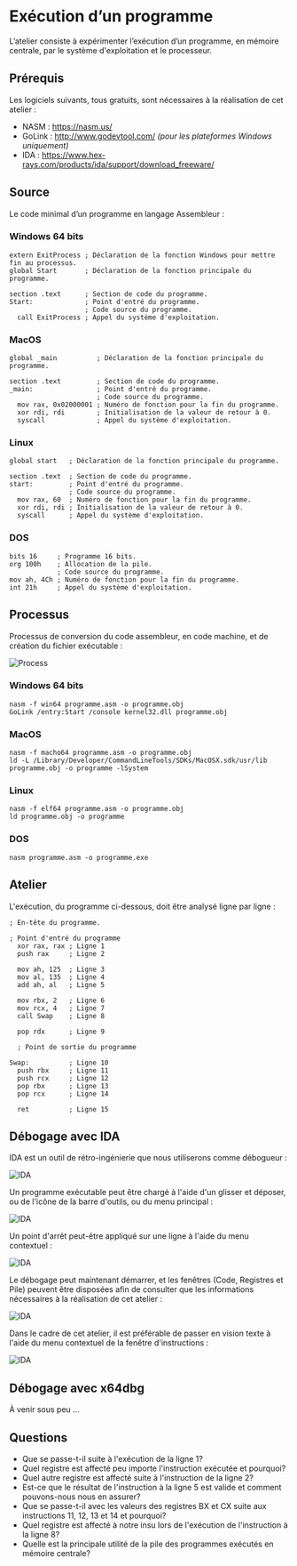 # Exécution d’un programme

L’atelier consiste à expérimenter l’exécution d’un programme, en mémoire centrale, par le système d'exploitation et le processeur.

## Prérequis

Les logiciels suivants, tous gratuits, sont nécessaires à la réalisation de cet atelier :

- NASM : https://nasm.us/<br>
- GoLink : http://www.godevtool.com/ *(pour les plateformes Windows uniquement)*<br>
- IDA : https://www.hex-rays.com/products/ida/support/download_freeware/

## Source

Le code minimal d’un programme en langage Assembleur :

### Windows 64 bits

```Assembly
extern ExitProcess ; Déclaration de la fonction Windows pour mettre fin au processus.
global Start       ; Déclaration de la fonction principale du programme.

section .text      ; Section de code du programme.
Start:             ; Point d'entré du programme.
                   ; Code source du programme.
  call ExitProcess ; Appel du système d'exploitation.
```

### MacOS

```Assembly
global _main          ; Déclaration de la fonction principale du programme.

section .text         ; Section de code du programme.
_main:                ; Point d'entré du programme.
                      ; Code source du programme.
  mov rax, 0x02000001 ; Numéro de fonction pour la fin du programme.
  xor rdi, rdi        ; Initialisation de la valeur de retour à 0.
  syscall             ; Appel du système d'exploitation.
```

### Linux

```Assembly
global start   ; Déclaration de la fonction principale du programme.

section .text  ; Section de code du programme.
start:         ; Point d'entré du programme.
               ; Code source du programme.
  mov rax, 60  ; Numéro de fonction pour la fin du programme.
  xor rdi, rdi ; Initialisation de la valeur de retour à 0.
  syscall      ; Appel du système d'exploitation.
```

### DOS

```Assembly
bits 16     ; Programme 16 bits.
org 100h    ; Allocation de la pile.
            ; Code source du programme.
mov ah, 4Ch ; Numéro de fonction pour la fin du programme.
int 21h     ; Appel du système d'exploitation.
```

## Processus

Processus de conversion du code assembleur, en code machine, et de création du fichier exécutable :

![Process](Images/ASM/ASMProcess.png)

### Windows 64 bits

```
nasm -f win64 programme.asm -o programme.obj
GoLink /entry:Start /console kernel32.dll programme.obj
```

### MacOS

```
nasm -f macho64 programme.asm -o programme.obj
ld -L /Library/Developer/CommandLineTools/SDKs/MacOSX.sdk/usr/lib programme.obj -o programme -lSystem
```

### Linux

```
nasm -f elf64 programme.asm -o programme.obj
ld programme.obj -o programme
```

### DOS

```
nasm programme.asm -o programme.exe
```

## Atelier

L'exécution, du programme ci-dessous, doit être analysé ligne par ligne :

```Assembly
; En-tête du programme.

; Point d'entré du programme
  xor rax, rax ; Ligne 1
  push rax     ; Ligne 2

  mov ah, 125  ; Ligne 3
  mov al, 135  ; Ligne 4
  add ah, al   ; Ligne 5

  mov rbx, 2   ; Ligne 6
  mov rcx, 4   ; Ligne 7
  call Swap    ; Ligne 8

  pop rdx      ; Ligne 9

  ; Point de sortie du programme

Swap:          ; Ligne 10
  push rbx     ; Ligne 11
  push rcx     ; Ligne 12
  pop rbx      ; Ligne 13
  pop rcx      ; Ligne 14

  ret          ; Ligne 15
```

## Débogage avec IDA

IDA est un outil de rétro-ingénierie que nous utiliserons comme débogueur :

![IDA](Images/IDA/IDA01.png)

Un programme exécutable peut être chargé à l'aide d'un glisser et déposer, ou de l'icône de la barre d'outils, ou du menu principal :

![IDA](Images/IDA/IDA02.png)

Un point d'arrêt peut-être appliqué sur une ligne à l'aide du menu contextuel :

![IDA](Images/IDA/IDA03.png)

Le débogage peut maintenant démarrer, et les fenêtres (Code, Registres et Pile) peuvent être disposées afin de consulter que les informations nécessaires à la réalisation de cet atelier :

![IDA](Images/IDA/IDA04.png)

Dans le cadre de cet atelier, il est préférable de passer en vision texte à l'aide du menu contextuel de la fenêtre d'instructions :

![IDA](Images/IDA/IDA05.png)

## Débogage avec x64dbg

À venir sous peu ...

## Questions

- Que se passe-t-il suite à l'exécution de la ligne 1?
- Quel registre est affecté peu importe l'instruction exécutée et pourquoi?
- Quel autre registre est affecté suite à l'instruction de la ligne 2?
- Est-ce que le résultat de l'instruction à la ligne 5 est valide et comment pouvons-nous nous en assurer?
- Que se passe-t-il avec les valeurs des registres BX et CX suite aux instructions 11, 12, 13 et 14 et pourquoi?
- Quel registre est affecté à notre insu lors de l'exécution de l'instruction à la ligne 8?
- Quelle est la principale utilité de la pile des programmes exécutés en mémoire centrale?
